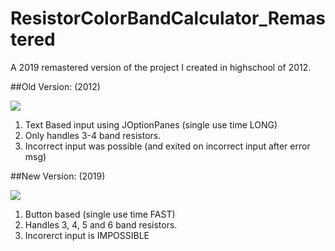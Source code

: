 # ResistorColorBandCalculator_Remastered
A 2019 remastered version of the project I created in highschool of 2012.

##Old Version: (2012)

![](https://i.imgur.com/hqOgGUl.png)

1. Text Based input using JOptionPanes (single use time LONG)
2. Only handles 3-4 band resistors.
3. Incorrect input was possible (and exited on incorrect input after error msg)


##New Version: (2019)

![](https://i.imgur.com/kddSrF5.png)

1. Button based (single use time FAST)
2. Handles 3, 4, 5 and 6 band resistors.
3. Incorerct input is IMPOSSIBLE
